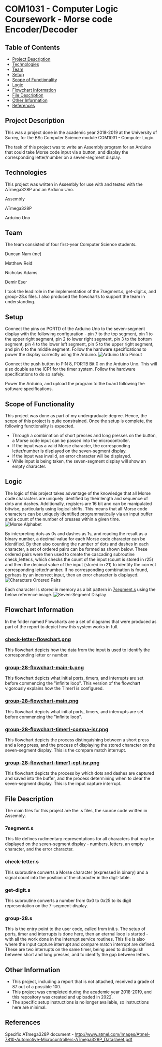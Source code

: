 # COM1031 - Computer Logic Coursework - Morse code Encoder/Decoder

## Table of Contents
* [Project Description](#project-description)
* [Technologies](#technologies)
* [Team](#team)
* [Setup](#setup)
* [Scope of Functionality](#scope-of-functionality)
* [Logic](#logic)
* [Flowchart Information](#flowchart-information)
* [File Description](#file-description)
* [Other Information](#other-information)
* [References](#references)

## Project Description
This was a project done in the academic year 2018-2019 at the University of Surrey, for the BSc Computer Science module COM1031 - Computer Logic.

The task of this project was to write an Assembly program for an Arduino that could take Morse code input via a button, and display the corresponding letter/number on a seven-segment display.

## Technologies
This project was written in Assembly for use with and tested with the ATmega328P and an Arduino Uno.

Assembly

ATmega328P

Arduino Uno

## Team
The team consisted of four first-year Computer Science students.

Duncan Nam (me)

Matthew Reid

Nicholas Adams

Demir Eser

I took the lead role in the implementation of the 7segment.s, get-digit.s, and group-28.s files. I also produced the flowcharts to support the team in understanding.

## Setup
Connect the pins on PORTD of the Arduino Uno to the seven-segment display with the following configuration - pin 7 to the top segment, pin 1 to the upper right segment, pin 2 to lower right segment, pin 3 to the bottom segment, pin 4 to the lower left segment, pin 5 to the upper right segment, and pin 6 to the middle segment. Follow the hardware specifications to power the display correctly using the Arduino.
![Arduino Uno Pinout](./images/arduino-uno-pinout.png)

Connect the push button to PIN 8, PORTB Bit 0 on the Arduino Uno. This will also double as the ICP1 for the timer system. Follow the hardware specifications to do so safely.

Power the Arduino, and upload the program to the board following the software specifications.

## Scope of Functionality
This project was done as part of my undergraduate degree. Hence, the scope of this project is quite constrained. Once the setup is complete, the following functionality is expected.

* Through a combination of short presses and long presses on the button, a Morse code input can be passed into the microcontroller.
* If the input was a valid Morse character, the corresponding letter/number is displayed on the seven-segment display.
* If the input was invalid, an error character will be displayed.
* While input is being taken, the seven-segment display will show an empty character.

## Logic
The logic of this project takes advantage of the knowledge that all Morse code characters are uniquely identified by their length and sequence of dots and dashes. Additionally, registers are 16 bit and can be manipulated bitwise, particularly using logical shifts. This means that all Morse code characters can be uniquely identified programmatically via an input buffer and a count of the number of presses within a given time.
![Morse Alphabet](./images/morse-alphabet.png)

By interpreting dots as 0s and dashes as 1s, and reading the result as a binary number, a decimal value for each Morse code character can be identified. By then also counting the number of dots and dashes in each character, a set of ordered pairs can be formed as shown below.
These ordered pairs were then used to create the cascading subroutine check_letter.s, which checks the count of the input (count is stored in r25) and then the decimal value of the input (stored in r21) to identify the correct corresponding letter/number. If no corresponding combination is found, perhaps by an incorrect input, then an error character is displayed.
![Characters Ordered Pairs](./images/characters-ordered-pairs.png)

Each character is stored in memory as a bit pattern in [7segment.s](#7segment.s) using the below reference image.
![Seven-Segment Display](./images/seven-segment-alphabet.jpeg)

## Flowchart Information
In the folder named Flowcharts are a set of diagrams that were produced as part of the report to depict how this system works in full.

### [check-letter-flowchart.png](./flowcharts/check-letter-flowchart.png)
This flowchart depicts how the data from the input is used to identify the corresponding letter or number.
### [group-28-flowchart-main-b.png](./flowcharts/group-28-flowchart-main-b.png)
This flowchart depicts what initial ports, timers, and interrupts are set before commencing the "infinite loop". This version of the flowchart vigorously explains how the Timer1 is configured.
### [group-28-flowchart-main.png](./flowcharts/group-28-flowchart-main.png)
This flowchart depicts what initial ports, timers, and interrupts are set before commencing the "infinite loop".
### [group-28-flowchart-timer1-compa-isr.png](./flowcharts/group-28-flowchart-timer1-compa-isr.png)
This flowchart depicts the process distinguishing between a short press and a long press, and the process of displaying the stored character on the seven-segment display. This is the compare match interrupt.
### [group-28-flowchart-timer1-cpt-isr.png](./flowcharts/group-28-flowchart-timer1-cpt-isr.png)
This flowchart depicts the process by which dots and dashes are captured and saved into the buffer, and the process determining when to clear the seven-segment display. This is the input capture interrupt.

## File Description
The main files for this project are the .s files, the source code written in Assembly.

### 7segment.s
This file defines rudimentary representations for all characters that may be displayed on the seven-segment display - numbers, letters, an empty character, and the error character.
### check-letter.s
This subroutine converts a Morse character (expressed in binary) and a signal count into the position of the character in the digit-table.
### get-digit.s
This subroutine converts a number from 0x0 to 0x25 to its digit representation on the 7-segment-display.
### group-28.s
This is the entry point to the user code, called from init.s. The setup of ports, timer and interrupts is done here, then an eternal loop is started - with all the work done in the interrupt service routines.
This file is also where the input capture interrupt and compare match interrupt are defined. These are two interrupts on the same timer, being used to distinguish between short and long presses, and to identify the gap between letters.

## Other Information
* This project, including a report that is not attached, received a grade of 87 out of a possible 100.
* This project was completed during the academic year 2018-2019, and this repository was created and uploaded in 2022.
* The specific setup instructions is no longer available, so instructions here are minimal.

## References
Specific ATmega328P document - http://www.atmel.com/Images/Atmel-7810-Automotive-Microcontrollers-ATmega328P_Datasheet.pdf
